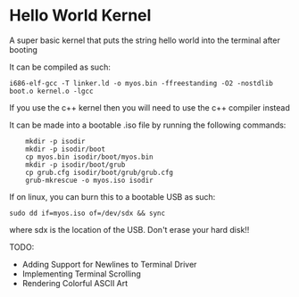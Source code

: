 # Hello World Kernel

A super basic kernel that puts the string hello world into the terminal after booting

It can be compiled as such:

```
i686-elf-gcc -T linker.ld -o myos.bin -ffreestanding -O2 -nostdlib boot.o kernel.o -lgcc
```

If you use the c++ kernel then you will need to use the c++ compiler instead

It can be made into a bootable .iso file by running the following commands:

```
	mkdir -p isodir
	mkdir -p isodir/boot
	cp myos.bin isodir/boot/myos.bin
	mkdir -p isodir/boot/grub
	cp grub.cfg isodir/boot/grub/grub.cfg
	grub-mkrescue -o myos.iso isodir
```

If on linux, you can burn this to a bootable USB as such:

```
sudo dd if=myos.iso of=/dev/sdx && sync
```

where sdx is the location of the USB. Don't erase your hard disk!!


TODO:
 - Adding Support for Newlines to Terminal Driver
 - Implementing Terminal Scrolling
 - Rendering Colorful ASCII Art

